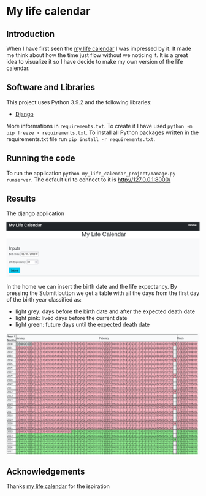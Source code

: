 # My life calendar

## Introduction

When I have first seen the [my life calendar]( https://www.ekn.io/calendar/) I was impressed by it. It made me think about how the time just flow without we noticing it. It is a great idea to visualize it so I have decide to make my own version of the life calendar.

## Software and Libraries

This project uses Python 3.9.2 and the following libraries:
* [Django](https://www.djangoproject.com/)

More informations in `requirements.txt`. To create it I have used `python -m pip freeze > requirements.txt`. To install all Python packages written in the requirements.txt file run `pip install -r requirements.txt`.

## Running the code

To run the application `python my_life_calendar_project/manage.py runserver`. The default url to connect to it is http://127.0.0.1:8000/

## Results

The django application 

![Home](images/home.png)

In the home we can insert the birth date and the life expectancy. By pressing the Submit button we get a table with all the days from the first day of the birth year classified as:
- light grey: days before the birth date and after the expected death date
- light pink: lived days before the current date
- light green: future days until the expected death date 

![Days](images/days.png)

## Acknowledgements

Thanks [my life calendar]( https://www.ekn.io/calendar/) for the ispiration